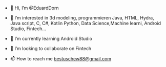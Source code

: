 - 👋 Hi, I’m @EduardDorn
- 👀 I’m interested in 3d modeling, programmieren Java, HTML, Hydra, Java script, C, C#, Kotlin Python, Data Science,Machine learni, Android Studio, Fintech...

- 🌱 I’m currently learning Android Studio
- 💞️ I’m looking to collaborate on Fintech
- 📫 How to reach me  bestuschew88@gmail.com

<!---
EduardDorn/EduardDorn is a ✨ special ✨ repository because its `README.md` (this file) appears on your GitHub profile.
You can click the Preview link to take a look at your changes.
--->
